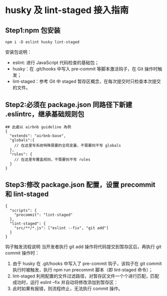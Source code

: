 # husky 及 lint-staged 接入指南

## Step1:npm 包安装
```
npm i -D eslint husky lint-staged
```

安装包说明：
* eslint: 进行 JavaScript 代码检查的基础包；
* husky：在 .git/hooks 中写入 pre-commit 等脚本激活钩子，在 Git 操作时触发；
* lint-staged：参考 Git 中 staged 暂存区概念，在每次提交时只检查本次提交的文件。

## Step2:必须在 package.json 同路径下新建 .eslintrc，继承基础规则包
```
## 此處以 airbnb guideline 為例
{
  "extends": "airbnb-base", 
  "globals":{
    // 在这里写系统特殊需要的全局变量，不需要则不写 globals
  },
  "rules": {
    // 在这里写覆盖规则，不需要则不写 rules
  }
}
```

## Step3:修改 package.json 配置，设置 precommit 和 lint-staged

```
{
  "scripts": {
    "precommit": "lint-staged"
  },
  "lint-staged": {
    "src/**/*.js": ["eslint --fix", "git add"]
  }
}
```

钩子触发流程说明
当开发者执行 git add 操作将代码提交到暂存区后，再执行 git commit 操作时：
1. 由于 husky 在 .git/hooks 中写入了 pre-commit 钩子，该钩子在 git commit 执行时被触发，执行 npm run precommit 脚本（即 lint-staged 命令）；
2. lint-staged 利用配置的文件过滤路径，对暂存区文件一个个进行匹配，匹配成功时，运行 eslint –fix 并自动将修改添加到暂存区：
3. 此时如果有报错，则流程终止，无法执行 commit 操作。


